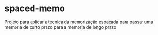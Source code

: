 # spaced-memo
Projeto para aplicar a técnica da memorização espaçada para passar uma memória de curto prazo para a memória de longo prazo
